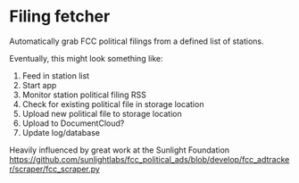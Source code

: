 # Filing fetcher
Automatically grab FCC political filings from a defined list of stations.

Eventually, this might look something like:
1. Feed in station list
2. Start app
3. Monitor station political filing RSS
4. Check for existing political file in storage location
5. Upload new political file to storage location
6. Upload to DocumentCloud?
7. Update log/database

Heavily influenced by great work at the Sunlight Foundation
https://github.com/sunlightlabs/fcc_political_ads/blob/develop/fcc_adtracker/scraper/fcc_scraper.py